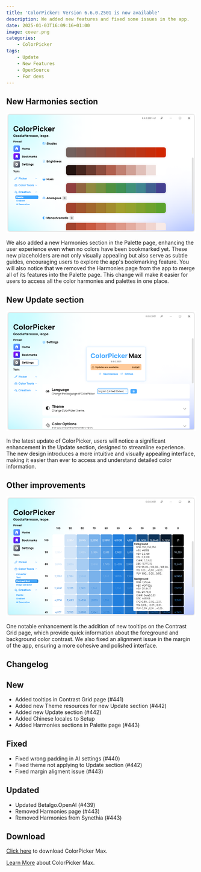 ```yaml
---
title: 'ColorPicker: Version 6.6.0.2501 is now available'
description: We added new features and fixed some issues in the app.
date: 2025-01-03T16:09:16+01:00
image: cover.png
categories:
    - ColorPicker
tags:
    - Update
    - New Features
    - OpenSource
    - For devs
---
```


## New Harmonies section

![The new Harmonies section](1.png)

We also added a new Harmonies section in the Palette page, enhancing the user experience even when no colors have been bookmarked yet. These new placeholders are not only visually appealing but also serve as subtle guides, encouraging users to explore the app's bookmarking feature. You will also notice that we removed the Harmonies page from the app to merge all of its features into the Palette page. This change will make it easier for users to access all the color harmonies and palettes in one place.

## New Update section

![The new Update section](2.png)

In the latest update of ColorPicker, users will notice a significant enhancement in the Update section, designed to streamline experience. The new design introduces a more intuitive and visually appealing interface, making it easier than ever to access and understand detailed color information.

## Other improvements

![The new tooltips in Contrast Grid page](3.png)

One notable enhancement is the addition of new tooltips on the Contrast Grid page, which provide quick information about the foreground and background color contrast. We also fixed an alignment issue in the margin of the app, ensuring a more cohesive and polished interface.

## Changelog

## New

-   Added tooltips in Contrast Grid page (#441)
-   Added new Theme resources for new Update section (#442)
-   Added new Update section (#442)
-   Added Chinese locales to Setup
-   Added Harmonies sections in Palette page (#443)

## Fixed

-   Fixed wrong padding in AI settings (#440)
-   Fixed theme not applying to Update section (#442)
-   Fixed margin aligment issue (#443)

## Updated

-   Updated Betalgo.OpenAI (#439)
-   Removed Harmonies page (#443)
-   Removed Harmonies from Synethia (#443)

## Download

[Click here](https://tinyurl.com/DownloadColorPickerMax) to download ColorPicker Max.

[Learn More](https://leocorporation.dev/store/colorpickermax) about ColorPicker Max.
